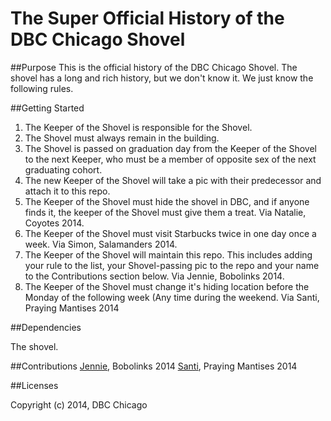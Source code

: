 The Super Official History of the DBC Chicago Shovel
=================================

##Purpose
This is the official history of the DBC Chicago Shovel.  The shovel has a long and rich history, but we don't know it.  We just know the following rules.

##Getting Started

1.  The Keeper of the Shovel is responsible for the Shovel.
2.  The Shovel must always remain in the building.
3.  The Shovel is passed on graduation day from the Keeper of the Shovel to the next Keeper, who must be a member of opposite sex of the next graduating cohort.
4.  The new Keeper of the Shovel will take a pic with their predecessor and attach it to this repo.
5.  The Keeper of the Shovel must hide the shovel in DBC, and if anyone finds it, the keeper of the Shovel must give them a treat. Via Natalie, Coyotes 2014.
6.  The Keeper of the Shovel must visit Starbucks twice in one day once a week.  Via Simon, Salamanders 2014.
7.  The Keeper of the Shovel will maintain this repo.  This includes adding your rule to the list, your Shovel-passing pic to the repo and your name to the Contributions section below.  Via Jennie, Bobolinks 2014.
8. The Keeper of the Shovel must change it's hiding location before the Monday of the following week (Any time during the weekend. Via Santi, Praying Mantises 2014

##Dependencies

The shovel.

##Contributions
[Jennie](https://github.com/littleredninja), Bobolinks 2014
[Santi](https://github.com/sbaus42), Praying Mantises 2014

##Licenses

Copyright (c) 2014, DBC Chicago